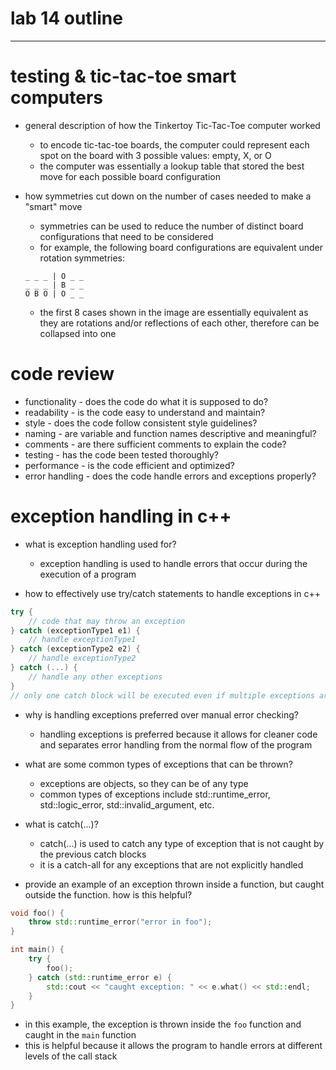 # lab 14 outline

---

# testing & tic-tac-toe smart computers

- general description of how the Tinkertoy Tic-Tac-Toe computer worked
    - to encode tic-tac-toe boards, the computer could represent each spot on the board with 3 possible values: empty, X, or O
    - the computer was essentially a lookup table that stored the best move for each possible board configuration

- how symmetries cut down on the number of cases needed to make a "smart" move
    - symmetries can be used to reduce the number of distinct board configurations that need to be considered
    - for example, the following board configurations are equivalent under rotation symmetries:
    ```
    _ _ _ | O _ _
    _ _ _ | B _ _
    O B O | O _ _
    ```
    - the first 8 cases shown in the image are essentially equivalent as they are rotations and/or reflections
    of each other, therefore can be collapsed into one

# code review

- functionality - does the code do what it is supposed to do?
- readability - is the code easy to understand and maintain?
- style - does the code follow consistent style guidelines?
- naming - are variable and function names descriptive and meaningful?
- comments - are there sufficient comments to explain the code?
- testing - has the code been tested thoroughly?
- performance - is the code efficient and optimized?
- error handling - does the code handle errors and exceptions properly?

# exception handling in c++

- what is exception handling used for?
    - exception handling is used to handle errors that occur during the execution of a program

- how to effectively use try/catch statements to handle exceptions in c++

```cpp
try {
    // code that may throw an exception
} catch (exceptionType1 e1) {
    // handle exceptionType1
} catch (exceptionType2 e2) {
    // handle exceptionType2
} catch (...) {
    // handle any other exceptions
}
// only one catch block will be executed even if multiple exceptions are thrown
```

- why is handling exceptions preferred over manual error checking?
    - handling exceptions is preferred because it allows for cleaner code
    and separates error handling from the normal flow of the program

- what are some common types of exceptions that can be thrown?
    - exceptions are objects, so they can be of any type
    - common types of exceptions include std::runtime_error, std::logic_error, std::invalid_argument, etc.

- what is catch(...)?
    - catch(...) is used to catch any type of exception that is not caught by the previous catch blocks
    - it is a catch-all for any exceptions that are not explicitly handled

- provide an example of an exception thrown inside a function, but caught outside the function. how is this helpful?

```cpp
void foo() {
    throw std::runtime_error("error in foo");
}

int main() {
    try {
        foo();
    } catch (std::runtime_error e) {
        std::cout << "caught exception: " << e.what() << std::endl;
    }
}
```

- in this example, the exception is thrown inside the `foo` function and
caught in the `main` function
- this is helpful because it allows the program to handle errors at
different levels of the call stack
